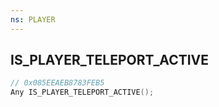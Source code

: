 ```yaml
---
ns: PLAYER
---
```

## IS_PLAYER_TELEPORT_ACTIVE

```c
// 0x085EEAEB8783FEB5
Any IS_PLAYER_TELEPORT_ACTIVE();
```

